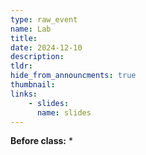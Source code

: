 ```yaml
---
type: raw_event
name: Lab
title: 
date: 2024-12-10
description: 
tldr: 
hide_from_announcments: true
thumbnail:
links:
    - slides: 
      name: slides
---
```


**Before class:**
* 
